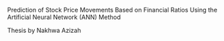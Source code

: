 Prediction of Stock Price Movements Based on Financial Ratios Using the Artificial Neural Network (ANN) Method

Thesis by Nakhwa Azizah
